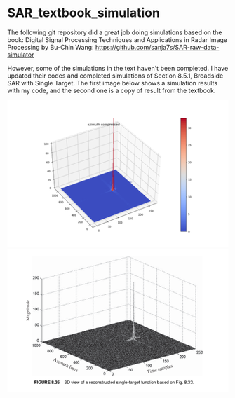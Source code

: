 # SAR_textbook_simulation
The following git repository did a great job doing simulations based on the book: Digital Signal Processing Techniques and Applications in Radar Image Processing by Bu-Chin Wang:
https://github.com/sanja7s/SAR-raw-data-simulator

However, some of the simulations in the text haven't been completed. I have updated their codes and completed simulations of Section 8.5.1, Broadside SAR with Single Target. The first image below shows a simulation results with my code, and the second one is a copy of result from the textbook.

![Screenshot](sar_textbook_single.png)
![Screenshot](text_book_8p35.png)

